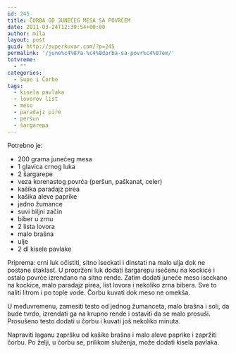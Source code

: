 ```yaml
---
id: 245
title: ČORBA OD JUNEĆEG MESA SA POVRĆEM
date: 2011-03-24T12:39:54+00:00
author: mila
layout: post
guid: http://superkuvar.com/?p=245
permalink: '/june%c4%87a-%c4%8dorba-sa-povr%c4%87em/'
totvreme:
  - ""
categories:
  - Supe i Čorbe
tags:
  - kisela pavlaka
  - lovorov list
  - meso
  - paradajz pire
  - peršun
  - šargarepa
---
```

Potrebno je:

  * 200 grama junećeg mesa
  * 1 glavica crnog luka
  * 2 šargarepe
  * veza korenastog povrća (peršun, paškanat, celer)
  * kašika paradajz pirea
  * kašika aleve paprike
  * jedno žumance
  * suvi biljni začin
  * biber u zrnu
  * 2 lista lovora
  * malo brašna
  * ulje
  * 2 dl kisele pavlake

Priprema: crni luk očistiti, sitno iseckati i dinstati na malo ulja dok ne postane staklast. U proprženi luk dodati šargarepu isečenu na kockice i ostalo povrće izrendano na sitno rende. Zatim dodati juneće meso iseckano na kockice, malo paradajz pirea, list lovora i nekoliko zrna bibera. Sve to naliti litrom i po tople vode. Čorbu kuvati dok meso ne omekša.

U međuvremenu, zamesiti testo od jednog žumanceta, malo brašna i soli, da bude tvrdo, izrendati ga na krupno rende i ostaviti da se malo prosuši. Prosušeno testo dodati u čorbu i kuvati još nekoliko minuta.

Napraviti laganu zapršku od kašike brašna i malo aleve paprike i zapržiti čorbu. Po želji, u čorbu se, prilikom služenja, može dodati kisela pavlaka.